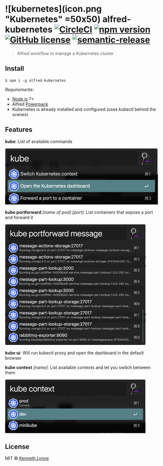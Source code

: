 # ![kubernetes](icon.png "Kubernetes" =50x50) alfred-kubernetes [![CircleCI](https://circleci.com/gh/kennethlynne/alfred-kubernetes/tree/master.svg?style=svg)](https://circleci.com/gh/kennethlynne/alfred-kubernetes/tree/master) [![npm version](https://badge.fury.io/js/alfred-kubernetes.svg)](https://badge.fury.io/js/alfred-kubernetes) [![GitHub license](https://img.shields.io/github/license/kennethlynne/alfred-kubernetes.svg)](https://github.com/kennethlynne/alfred-kubernetes/blob/master/license) [![semantic-release](https://img.shields.io/badge/%20%20%F0%9F%93%A6%F0%9F%9A%80-semantic--release-e10079.svg)](https://github.com/semantic-release/semantic-release)

> Alfred workflow to manage a Kubernetes cluster


## Install

```
$ npm i -g alfred-kubernetes
```

*Requirements:*
 * [Node.js](https://nodejs.org) 7+
 * Alfred [Powerpack](https://www.alfredapp.com/powerpack/)
 * Kubernetes is already installed and configured (uses kubectl behind the scenes)

## Features

__kube__: List of available commands

![kube](screenshots/kube.png "Main menu")

__kube portforward__ *[name of pod]* *[port]*: List containers that expose a port and forward it

![portforward name port](screenshots/portforward.png "Port forward a pod on a designated port")

__kube ui__: Will run kubectl proxy and open the dashboard in the default browser

__kube context__ *[name]*: List available contexts and let you switch between them

![context](screenshots/context.png "Switch contexts easily")

## License

MIT © [Kenneth Lynne](http://kenneth.ly)
